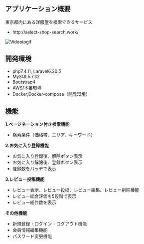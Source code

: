## アプリケーション概要

東京都内にある洋服屋を検索できるサービス
<ul>
    <li>http://select-shop-search.work/</li>
</ul>

![Videotogif](https://user-images.githubusercontent.com/68678172/106096590-3438b200-6179-11eb-9ed4-7a72795f5342.gif)

## 開発環境

- php7.4.11, Laravel6.20.5
- MySQL5.7.32
- Bootstrap4
- AWS/本番環境
- Docker,Docker-compose（開発環境）

## 機能

**1.ページネーション付き検索機能**
<ul>
  <li>検索条件（価格帯、エリア、キーワード）</li>
</ul>

**2.お気に入り登録機能**
<ul>
  <li>お気に入り登録後、解除ボタン表示</li>
  <li>お気に入り解除後、登録ボタン表示</li>
  <li>登録数をバッヂで表示</li>
</ul>

**3.レビュー投稿機能**
<ul>
  <li>レビュー表示、レビュー投稿、レビュー編集、レビュー削除機能</li>
  <li>レビュー総合評価を5段階で表示</li>
  <li>レビュー総件数を表示</li>
</ul>

**その他機能**
<ul>
  <li>新規登録・ログイン・ログアウト機能</li>
  <li>会員情報編集機能</li>
  <li>パスワード変更機能</li>
</ul>

